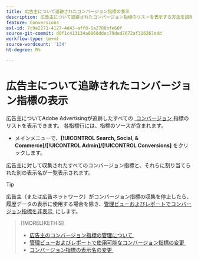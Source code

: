 ```yaml
---
title: 広告主について追跡されたコンバージョン指標の表示
description: 広告主について追跡されたコンバージョン指標のリストを表示する方法を説明します。
feature: Conversions
exl-id: 7c9e2271-4127-4d43-aff8-5a2788bfe60f
source-git-commit: d0f1c413134a0868ddec79ded7672af316267edd
workflow-type: tm+mt
source-wordcount: '134'
ht-degree: 0%

---
```


# 広告主について追跡されたコンバージョン指標の表示

広告主についてAdobe Advertisingが追跡したすべての [&#x200B; コンバージョン &#x200B;](/help/search-social-commerce/glossary.md#c-d) 指標のリストを表示できます。 各指標行には、指標のソースが含まれます。

* メインメニューで、**[!UICONTROL Search, Social, & Commerce]/[!UICONTROL Admin]/[!UICONTROL Conversions]** をクリックします。

広告主に対して収集されたすべてのコンバージョン指標と、それらに割り当てられた別の表示名が一覧表示されます。

>[!TIP]
>
>広告主（または広告ネットワーク）がコンバージョン指標の収集を停止したら、履歴データの表示に使用する場合を除き、[&#x200B; 管理ビューおよびレポートでコンバージョン指標を非表示 &#x200B;](conversion-metric-edit-available.md) にします。

>[!MORELIKETHIS]
>
>* [&#x200B; 広告主のコンバージョン指標の管理について &#x200B;](conversion-metric-about.md)
>* [&#x200B; 管理ビューおよびレポートで使用可能なコンバージョン指標の変更 &#x200B;](conversion-metric-edit-available.md)
>* [&#x200B; コンバージョン指標の表示名の変更 &#x200B;](conversion-metric-edit-display-name.md)
